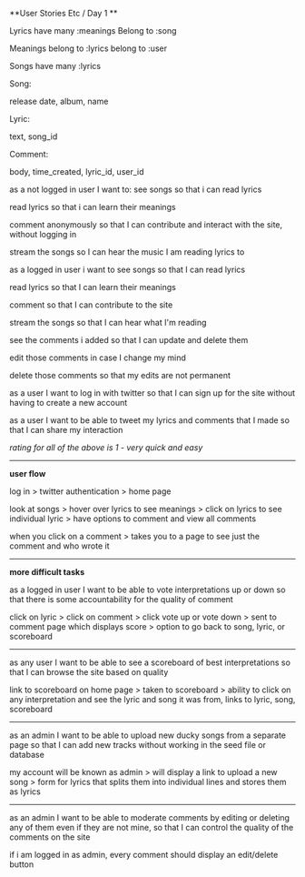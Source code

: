 **User Stories Etc / Day 1 **

Lyrics have many :meanings
Belong to :song

Meanings belong to :lyrics
belong to :user

Songs have many :lyrics

Song:

release date,
album,
name

Lyric:

text,
song_id

Comment:

body,
time_created,
lyric_id,
user_id

as a not logged in user
I want to:
see songs so that i can read lyrics

read lyrics
so that i can learn their meanings

comment anonymously
so that I can contribute and interact with the site, without logging in

stream the songs
so I can hear the music I am reading lyrics to

as a logged in user i want to
see songs
so that I can read lyrics

read lyrics
so that I can learn their meanings

comment
so that I can contribute to the site

stream the songs
so that I can hear what I'm reading

see the comments i added
so that I can update and delete them

edit those comments
in case I change my mind

delete those comments
so that my edits are not permanent

as a user I want to log in with twitter
so that I can sign up for the site without having to create a new account

as a user I want to be able to tweet my lyrics and comments that I made
so that I can share my interaction


*rating for all of the above is 1 - very quick and easy*

********


**user flow**

log in > twitter authentication > home page

look at songs > hover over lyrics to see meanings > click on lyrics to see individual lyric > have options to comment and view all comments

when you click on a comment > takes you to a page to see just the comment and who wrote it

*********


**more difficult tasks**

as a logged in user I want to be able to vote interpretations up or down so that there is some accountability for the quality of comment

click on lyric > click on comment > click vote up or vote down > sent to comment page which displays score > option to go back to song, lyric, or scoreboard

********



as any user I want to be able to see a scoreboard of best interpretations so that I can browse the site based on quality

link to scoreboard on home page > taken to scoreboard > ability to click on any interpretation and see the lyric and song it was from, links to lyric, song, scoreboard

********

as an admin I want to be able to upload new ducky songs from a separate page so that I can add new tracks without working in the seed file or database 

my account will be known as admin > will display a link to upload a new song >
form for lyrics that splits them into individual lines and stores them as lyrics

*********

as an admin I want to be able to moderate comments by editing or deleting any of them even if they are not mine, so that I can control the quality of the comments on the site

if i am logged in as admin, every comment should display an edit/delete button

